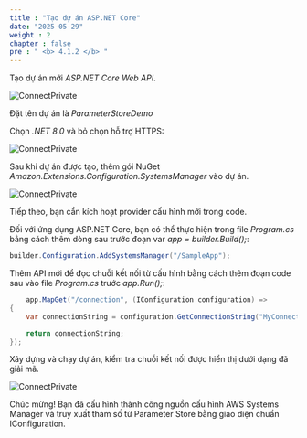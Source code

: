 ```yaml
---
title : "Tạo dự án ASP.NET Core"
date: "2025-05-29"
weight : 2
chapter : false
pre : " <b> 4.1.2 </b> "
---
```



Tạo dự án mới *ASP.NET Core Web API*.

![ConnectPrivate](/images/4-Securely/4.4.png)

Đặt tên dự án là *ParameterStoreDemo*

Chọn *.NET 8.0* và bỏ chọn hỗ trợ HTTPS:

![ConnectPrivate](/images/4-Securely/4.5.png)

Sau khi dự án được tạo, thêm gói NuGet *Amazon.Extensions.Configuration.SystemsManager* vào dự án.

![ConnectPrivate](/images/4-Securely/4.6.png)

Tiếp theo, bạn cần kích hoạt provider cấu hình mới trong code.

Đối với ứng dụng ASP.NET Core, bạn có thể thực hiện trong file *Program.cs* bằng cách thêm dòng sau trước đoạn var *app = builder.Build();*:

```csharp
builder.Configuration.AddSystemsManager("/SampleApp");
```

Thêm API mới để đọc chuỗi kết nối từ cấu hình bằng cách thêm đoạn code sau vào file *Program.cs* trước *app.Run();*:

```csharp
    app.MapGet("/connection", (IConfiguration configuration) =>
{
    var connectionString = configuration.GetConnectionString("MyConnection");

    return connectionString;
});
```

Xây dựng và chạy dự án, kiểm tra chuỗi kết nối được hiển thị dưới dạng đã giải mã.

![ConnectPrivate](/images/4-Securely/4.7.png)

Chúc mừng! Bạn đã cấu hình thành công nguồn cấu hình AWS Systems Manager và truy xuất tham số từ Parameter Store bằng giao diện chuẩn IConfiguration.
 

